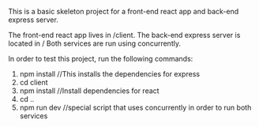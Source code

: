 This is a basic skeleton project for a front-end react app and back-end express server.

The front-end react app lives in /client.
The back-end express server is located in /
Both services are run using concurrently.

In order to test this project, run the following commands:

1) npm install  //This installs the dependencies for express
2) cd client
3) npm install //Install dependencies for react
4) cd ..
5) npm run dev //special script that uses concurrently in order to run both services

